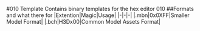 #010 Template
Contains binary templates for the hex editor 010
##Formats and what there for
|Extention|Magic|Usage|
|-|-|-|
|.mbn|0x0XFF|Smaller Model Format|
|.bch|H3Dx00|Common Model Assets Format|
